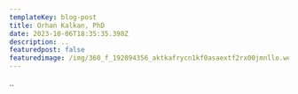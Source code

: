 ```yaml
---
templateKey: blog-post
title: Orhan Kalkan, PhD
date: 2023-10-06T18:35:35.398Z
description: ..
featuredpost: false
featuredimage: /img/360_f_192894356_aktkafrycn1kf0asaextf2rx00jmnllo.webp
---
```

.﻿.